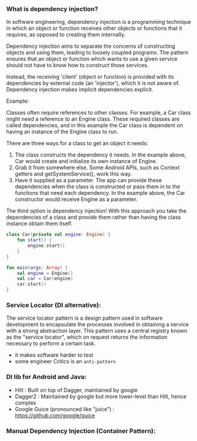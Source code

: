 ### What is dependency injection?
In software engineering, dependency injection is a programming technique in which an object or function receives other objects or functions that it requires, as opposed to creating them internally. 

Dependency injection aims to separate the concerns of constructing objects and using them, leading to loosely coupled programs. The pattern ensures that an object or function which wants to use a given service should not have to know how to construct those services. 

Instead, the receiving 'client' (object or function) is provided with its dependencies by external code (an 'injector'), which it is not aware of. Dependency injection makes implicit dependencies explicit.

Example:

Classes often require references to other classes. For example, a Car class might need a reference to an Engine class. These required classes are called dependencies, and in this example the Car class is dependent on having an instance of the Engine class to run.

There are three ways for a class to get an object it needs:

   1. The class constructs the dependency it needs. In the example above, Car would create and initialize its own instance of Engine.
   2. Grab it from somewhere else. Some Android APIs, such as Context getters and getSystemService(), work this way.
   3. Have it supplied as a parameter. The app can provide these dependencies when the class is constructed or pass them in to the functions that need each dependency. In the example above, the Car constructor would receive Engine as a parameter.

The third option is dependency injection! With this approach you take the dependencies of a class and provide them rather than having the class instance obtain them itself.

```kotlin
class Car(private val engine: Engine) {
    fun start() {
        engine.start()
    }
}

fun main(args: Array) {
    val engine = Engine()
    val car = Car(engine)
    car.start()
}
```
### Service Locator (DI alternative):
The service locator pattern is a design pattern used in software development to encapsulate the processes involved in obtaining a service with a strong abstraction layer. This pattern uses a central registry known as the "service locator", which on request returns the information necessary to perform a certain task.

* it makes software harder to test
* some engineer Critics is an `anti-pattern`

### DI lib for Android and Java:
- Hilt : Built on top of Dagger, maintained by google
- Dagger2 : Maintained by google but more lower-level than Hilt, hence complex
- Google Guice (pronounced like "juice") : https://github.com/google/guice
### Manual Dependency Injection (Container Pattern):